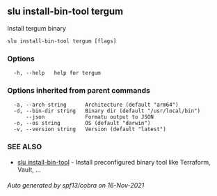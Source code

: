 ## slu install-bin-tool tergum

Install tergum binary

```
slu install-bin-tool tergum [flags]
```

### Options

```
  -h, --help   help for tergum
```

### Options inherited from parent commands

```
  -a, --arch string      Architecture (default "arm64")
  -d, --bin-dir string   Binary dir (default "/usr/local/bin")
      --json             Formatu output to JSON
  -o, --os string        OS (default "darwin")
  -v, --version string   Version (default "latest")
```

### SEE ALSO

* [slu install-bin-tool](slu_install-bin-tool.md)	 - Install preconfigured binary tool like Terraform, Vault, ...

###### Auto generated by spf13/cobra on 16-Nov-2021
